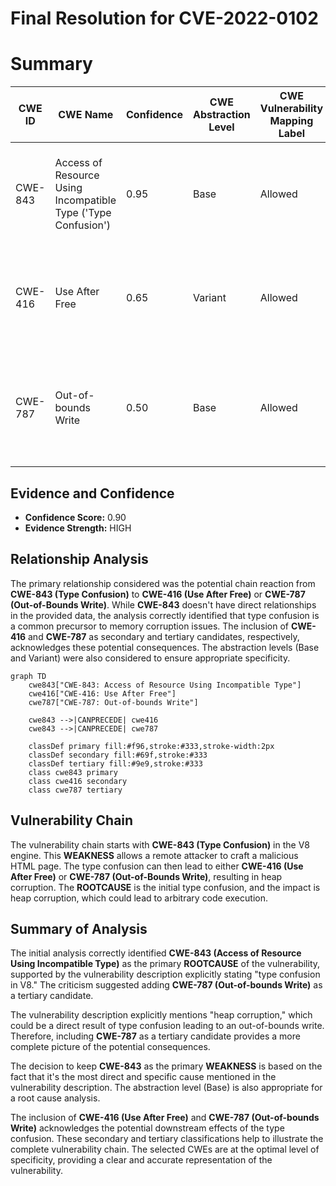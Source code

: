 # Final Resolution for CVE-2022-0102

# Summary
| CWE ID | CWE Name | Confidence | CWE Abstraction Level | CWE Vulnerability Mapping Label | CWE-Vulnerability Mapping Notes |
|---|---|---|---|---|---|
| CWE-843 | Access of Resource Using Incompatible Type ('Type Confusion') | 0.95 | Base | Allowed | Primary CWE: The vulnerability is caused by type confusion in the V8 engine. |
| CWE-416 | Use After Free | 0.65 | Variant | Allowed | Secondary Candidate: Type confusion can lead to use-after-free scenarios. |
| CWE-787 | Out-of-bounds Write | 0.50 | Base | Allowed | Tertiary Candidate: Type confusion could cause writing outside buffer bounds. |

## Evidence and Confidence

*   **Confidence Score:** 0.90
*   **Evidence Strength:** HIGH

## Relationship Analysis
The primary relationship considered was the potential chain reaction from **CWE-843 (Type Confusion)** to **CWE-416 (Use After Free)** or **CWE-787 (Out-of-Bounds Write)**. While **CWE-843** doesn't have direct relationships in the provided data, the analysis correctly identified that type confusion is a common precursor to memory corruption issues. The inclusion of **CWE-416** and **CWE-787** as secondary and tertiary candidates, respectively, acknowledges these potential consequences. The abstraction levels (Base and Variant) were also considered to ensure appropriate specificity.

```mermaid
graph TD
    cwe843["CWE-843: Access of Resource Using Incompatible Type"]
    cwe416["CWE-416: Use After Free"]
    cwe787["CWE-787: Out-of-bounds Write"]
    
    cwe843 -->|CANPRECEDE| cwe416
    cwe843 -->|CANPRECEDE| cwe787
    
    classDef primary fill:#f96,stroke:#333,stroke-width:2px
    classDef secondary fill:#69f,stroke:#333
    classDef tertiary fill:#9e9,stroke:#333
    class cwe843 primary
    class cwe416 secondary
    class cwe787 tertiary
```

## Vulnerability Chain
The vulnerability chain starts with **CWE-843 (Type Confusion)** in the V8 engine. This **WEAKNESS** allows a remote attacker to craft a malicious HTML page. The type confusion can then lead to either **CWE-416 (Use After Free)** or **CWE-787 (Out-of-Bounds Write)**, resulting in heap corruption. The **ROOTCAUSE** is the initial type confusion, and the impact is heap corruption, which could lead to arbitrary code execution.

## Summary of Analysis
The initial analysis correctly identified **CWE-843 (Access of Resource Using Incompatible Type)** as the primary **ROOTCAUSE** of the vulnerability, supported by the vulnerability description explicitly stating "type confusion in V8." The criticism suggested adding **CWE-787 (Out-of-bounds Write)** as a tertiary candidate.

The vulnerability description explicitly mentions "heap corruption," which could be a direct result of type confusion leading to an out-of-bounds write. Therefore, including **CWE-787** as a tertiary candidate provides a more complete picture of the potential consequences.

The decision to keep **CWE-843** as the primary **WEAKNESS** is based on the fact that it's the most direct and specific cause mentioned in the vulnerability description. The abstraction level (Base) is also appropriate for a root cause analysis.

The inclusion of **CWE-416 (Use After Free)** and **CWE-787 (Out-of-bounds Write)** acknowledges the potential downstream effects of the type confusion. These secondary and tertiary classifications help to illustrate the complete vulnerability chain. The selected CWEs are at the optimal level of specificity, providing a clear and accurate representation of the vulnerability.